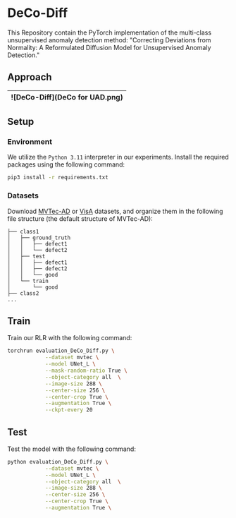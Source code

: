 # DeCo-Diff
This Repository contain the PyTorch implementation of the multi-class unsupervised anomaly detection method: "Correcting Deviations from Normality: A Reformulated Diffusion Model for Unsupervised Anomaly Detection."

## Approach

| ![DeCo-Diff](DeCo for UAD.png) |
|:--:|


## Setup

### Environment

We utilize the `Python 3.11` interpreter in our experiments. Install the required packages using the following command:
```bash
pip3 install -r requirements.txt
```

### Datasets

Download [MVTec-AD](https://www.mvtec.com/company/research/datasets/mvtec-ad) or [VisA](https://amazon-visual-anomaly.s3.us-west-2.amazonaws.com/VisA_20220922.tar) datasets, and organize them in the following file structure (the default structure of MVTec-AD):
```
├── class1
│   ├── ground_truth
│   │   ├── defect1
│   │   └── defect2
│   ├── test
│   │   ├── defect1
│   │   ├── defect2
│   │   └── good
│   └── train
│       └── good
├── class2
...
```

## Train

Train our RLR with the following command:

```bash
torchrun evaluation_DeCo_Diff.py \
            --dataset mvtec \
            --model UNet_L \
            --mask-random-ratio True \
            --object-category all  \
            --image-size 288 \
            --center-size 256 \
            --center-crop True \
            --augmentation True \
            --ckpt-every 20 
```

## Test

Test the model with the following command:

```bash
python evaluation_DeCo_Diff.py \
            --dataset mvtec \
            --model UNet_L \
            --object-category all  \
            --image-size 288 \
            --center-size 256 \
            --center-crop True \
            --augmentation True \
```

